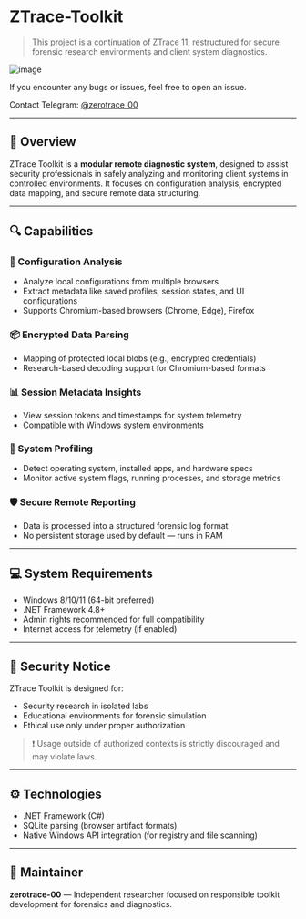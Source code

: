# ZTrace-Toolkit

> This project is a continuation of ZTrace 11, restructured for secure forensic research environments and client system diagnostics.

![image](https://github.com/user-attachments/assets/7bc8627a-4c25-4cc6-ad30-03b725c14fa2)

If you encounter any bugs or issues, feel free to open an issue.

Contact Telegram: [@zerotrace_00](https://t.me/zerotrace_00)

---

## 🧠 Overview

ZTrace Toolkit is a **modular remote diagnostic system**, designed to assist security professionals in safely analyzing and monitoring client systems in controlled environments. It focuses on configuration analysis, encrypted data mapping, and secure remote data structuring.

---

## 🔍 Capabilities

### 📁 Configuration Analysis
- Analyze local configurations from multiple browsers
- Extract metadata like saved profiles, session states, and UI configurations
- Supports Chromium-based browsers (Chrome, Edge), Firefox

### 📦 Encrypted Data Parsing
- Mapping of protected local blobs (e.g., encrypted credentials)
- Research-based decoding support for Chromium-based formats

### 📊 Session Metadata Insights
- View session tokens and timestamps for system telemetry
- Compatible with Windows system environments

### 🧭 System Profiling
- Detect operating system, installed apps, and hardware specs
- Monitor active system flags, running processes, and storage metrics

### 🛡️ Secure Remote Reporting
- Data is processed into a structured forensic log format
- No persistent storage used by default — runs in RAM

---

## 💻 System Requirements

- Windows 8/10/11 (64-bit preferred)
- .NET Framework 4.8+
- Admin rights recommended for full compatibility
- Internet access for telemetry (if enabled)

---

## 🔐 Security Notice

ZTrace Toolkit is designed for:
- Security research in isolated labs
- Educational environments for forensic simulation
- Ethical use only under proper authorization

> ❗ Usage outside of authorized contexts is strictly discouraged and may violate laws.

---

## ⚙️ Technologies

- .NET Framework (C#)
- SQLite parsing (browser artifact formats)
- Native Windows API integration (for registry and file scanning)

---

## 👤 Maintainer

**zerotrace-00** — Independent researcher focused on responsible toolkit development for forensics and diagnostics.

